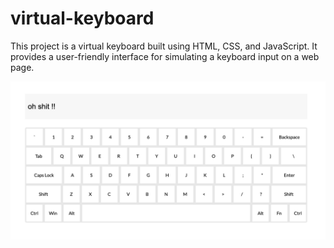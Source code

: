 # virtual-keyboard

This project is a virtual keyboard built using HTML, CSS, and JavaScript. It provides a user-friendly interface for simulating a keyboard input on a web page.

![screenshot](./Screenshot%202023-06-05%20at%2018.18.47.png)

